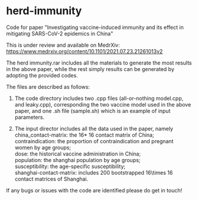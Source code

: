 # herd-immunity
Code for paper "Investigating vaccine-induced immunity and its effect in mitigating SARS-CoV-2 epidemics in China"

This is under review and available on MedrXiv: https://www.medrxiv.org/content/10.1101/2021.07.23.21261013v2

The herd immunity.rar includes all the materials to generate the most results in the above paper, while the rest simply results can be generated by adopting the provided codes.  

The files are described as follows:

1. The code directory includes two .cpp files (all-or-nothing model.cpp, and leaky.cpp), corresponding the two vaccine model used in the above paper, and one .sh file (sample.sh) which is an example of input parameters.

2. The input director includes all the data used in the paper, namely  
china_contact-matrix: the 16* 16 contact matrix of China;  
contraindication: the proportion of contraindication and pregnant women by age groups;  
dose: the historical vaccine administration in China;  
population: the shanghai population by age groups;  
susceptibility: the age-specific susceptibility;  
shanghai-contact-matrix: includes 200 bootstrapped 16\times 16 contact matrices of Shanghai.  

If any bugs or issues with the code are identified please do get in touch!





